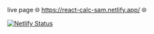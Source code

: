 live page 🌐 https://react-calc-sam.netlify.app/ 🌐


[![Netlify Status](https://api.netlify.com/api/v1/badges/b225cebb-3f68-4c32-b636-21a18b3c06ba/deploy-status)](https://app.netlify.com/sites/react-calc-sam/deploys)
